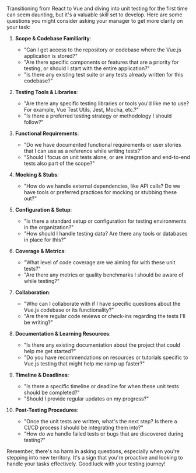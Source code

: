 Transitioning from React to Vue and diving into unit testing for the first time can seem daunting, but it's a valuable skill set to develop. Here are some questions you might consider asking your manager to get more clarity on your task:

1. **Scope & Codebase Familiarity**:
    - "Can I get access to the repository or codebase where the Vue.js application is stored?"
    - "Are there specific components or features that are a priority for testing, or should I start with the entire application?"
    - "Is there any existing test suite or any tests already written for this codebase?"

2. **Testing Tools & Libraries**:
    - "Are there any specific testing libraries or tools you'd like me to use? For example, Vue Test Utils, Jest, Mocha, etc.?"
    - "Is there a preferred testing strategy or methodology I should follow?"

3. **Functional Requirements**:
    - "Do we have documented functional requirements or user stories that I can use as a reference while writing tests?"
    - "Should I focus on unit tests alone, or are integration and end-to-end tests also part of the scope?"

4. **Mocking & Stubs**:
    - "How do we handle external dependencies, like API calls? Do we have tools or preferred practices for mocking or stubbing these out?"

5. **Configuration & Setup**:
    - "Is there a standard setup or configuration for testing environments in the organization?"
    - "How should I handle testing data? Are there any tools or databases in place for this?"

6. **Coverage & Metrics**:
    - "What level of code coverage are we aiming for with these unit tests?"
    - "Are there any metrics or quality benchmarks I should be aware of while testing?"

7. **Collaboration**:
    - "Who can I collaborate with if I have specific questions about the Vue.js codebase or its functionality?"
    - "Are there regular code reviews or check-ins regarding the tests I'll be writing?"

8. **Documentation & Learning Resources**:
    - "Is there any existing documentation about the project that could help me get started?"
    - "Do you have recommendations on resources or tutorials specific to Vue.js testing that might help me ramp up faster?"

9. **Timeline & Deadlines**:
    - "Is there a specific timeline or deadline for when these unit tests should be completed?"
    - "Should I provide regular updates on my progress?"

10. **Post-Testing Procedures**:
    - "Once the unit tests are written, what's the next step? Is there a CI/CD process I should be integrating them into?"
    - "How do we handle failed tests or bugs that are discovered during testing?"

Remember, there's no harm in asking questions, especially when you're stepping into new territory. It's a sign that you're proactive and looking to handle your tasks effectively. Good luck with your testing journey!